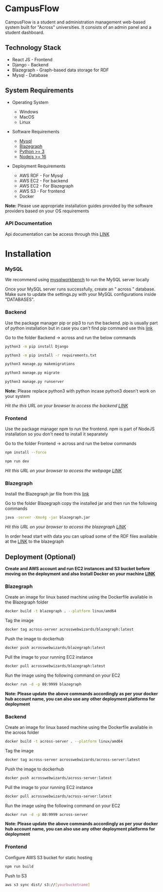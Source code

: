 # CampusFlow

CampusFlow is a student and administration management web-based system built for "Across" universities. It consists of an admin panel and a student dashboard.

## Technology Stack
- React JS - Frontend
- Django - Backend
- Blazegraph - Graph-based data storage for RDF
- Mysql - Database

## System Requirements
- Operating System
  - Windows
  - MacOS
  - Linux

- Software Requirements
  - [Mysql](https://dev.mysql.com/downloads/installer/)
  - [Blazegraph](https://github.com/blazegraph/blazegraph-python) 
  - [Python >= 3](https://www.python.org/downloads/)
  - [Nodejs >= 16](https://nodejs.org/en/download)

- Deployment Requirements
  - AWS RDF - For Mysql
  - AWS EC2 - For backend
  - AWS EC2 - For Blazegraph
  - AWS S3 - For frontend
  - Docker 

**Note:** Please use appropriate installation guides provided by the software providers based on your OS requirements

### API Documentation

Api documentation can be access through this [LINK](https://documenter.getpostman.com/view/31802738/2sA2xb7vjD)


# Installation

### MySQL
We recommend using [mysqlworkbench](https://www.mysql.com/products/workbench/) to run the MySQL server locally

Once your MySQL server runs successfully, create an " across " database.
Make sure to update the settings.py with your MySQL configurations inside "DATABASES".

### Backend

Use the package manager pip or pip3 to run the backend. pip is usually part of python installation but in case you can't find pip command use this [link](https://pip.pypa.io/en/stable/)


Go to the folder Backend -> across and run the below commands
```bash
python3 -m pip install Django
```
```bash
python3 -m pip install -r requirements.txt
```
```bash
python3 manage.py makemigrations
```
```bash
python3 manage.py migrate
```
```bash
python3 manage.py runserver
```
**Note:** Please replace python3 with python incase python3 doesn't work on your system

_Hit the this URL on your browser to access the backend [LINK](http://127.0.0.1:8000/)_


### Frontend

Use the package manager npm to run the frontend. npm is part of NodeJS installation so you don't need to install it separately


Go to the folder Frontend -> across and run the below commands
```bash
npm install --force
```
```bash
npm run dev
```
_Hit this URL on your browser to access the webpage [LINK](http://localhost:5173/)_


### Blazegraph

Install the Blazegraph jar file from this [link](https://github.com/blazegraph/database/wiki/Quick_Start)

Go to the folder Blazegraph copy the installed jar and then run the following commands
```bash
java -server -Xmx4g -jar blazegraph.jar
```

_Hit this URL on your browser to access the blazegraph [LINK](http://localhost:9999/blazegraph/)_

In order head start with data you can upload some of the RDF files available at the [LINK](https://github.com/blazegraph/database/wiki/Quick_Start) to the blazegraph

## Deployment (Optional)
**Create and AWS account and run EC2 instances and S3 bucket before moving on the deployment**
**and also Install Docker on your machine [LINK](https://www.docker.com/)**


### Blazegraph
Create an image for linux based machine using the Dockerfile available in the Blazegraph folder
```bash
docker build -t blazegraph . --platform linux/amd64
```
Tag the image
```bash
docker tag across-server acrosswebwizards/blazegraph:latest 
```
Push the image to dockerhub
```bash
docker push acrosswebwizards/blazegraph:latest   
```
Pull the image to your running EC2 instance
```bash
docker pull acrosswebwizards/blazegraph:latest   
```

Run the image using the following command on your EC2
```bash
docker run -d -p 80:9999 blazegraph
```
**Note: Please update the above commands accordingly as per your docker hub account name, you can also use any other deployment platforms for deployment**

### Backend
Create an image for linux based machine using the Dockerfile available in the across folder
```bash
docker build -t across-server . --platform linux/amd64
```
Tag the image
```bash
docker tag across-server acrosswebwizards/across-server:latest 
```
Push the image to dockerhub
```bash
docker push acrosswebwizards/across-server:latest   
```
Pull the image to your running EC2 instance
```bash
docker pull acrosswebwizards/across-server:latest   
```

Run the image using the following command on your EC2
```bash
docker run -d -p 80:9999 across-server
```
**Note: Please update the above commands accordingly as per your docker hub account name, you can also use any other deployment platforms for deployment**

### Frontend
Configure AWS S3 bucket for static hosting

```bash
npm run build
```
Push to S3
```bash
aws s3 sync dist/ s3://[yourbucketname] 
```
